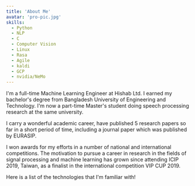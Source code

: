 ```yaml
---
title: 'About Me'
avatar: 'pro-pic.jpg'
skills:
  - Python
  - NLP
  - C
  - Computer Vision
  - Linux
  - Rasa
  - Agile
  - kaldi
  - GCP
  - nvidia/NeMo
---
```


I'm a full-time Machine Learning Engineer at Hishab Ltd. I earned my bachelor's degree from Bangladesh University of Engineering and Technology. I'm now a part-time Master's student doing speech processing research at the same university.

I carry a wonderful academic career, have published 5 research papers so far in a short period of time, including a journal paper which was published by EURASIP. 

I won awards for my efforts in a number of national and international competitions. The motivation to pursue a career in research in the fields of signal processing and machine learning has grown since attending ICIP 2019, Taiwan, as a finalist in the international competition VIP CUP 2019.

Here is a list of the technologies that I'm familiar with!
